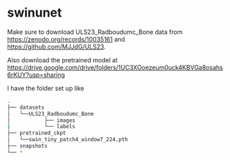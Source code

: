# swinunet

Make sure to download ULS23_Radboudumc_Bone data from https://zenodo.org/records/10035161 and https://github.com/MJJdG/ULS23.

Also download the pretrained model at https://drive.google.com/drive/folders/1UC3XOoezeum0uck4KBVGa8osahs6rKUY?usp=sharing

I have the folder set up like

```bash
.
├── datasets
│   └──ULS23_Radboudumc_Bone
│           ├── images
|           └── labels
├── pretrained_ckpt
│   └──swin_tiny_patch4_window7_224.pth
├── snapshots
└── *
```
